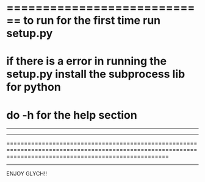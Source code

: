 ============================
to run for the first time run setup.py
==========================================
if there is a error in running the setup.py install the subprocess lib for python
==================================================================================
do -h for the help section
==========================

-----------------------------------------------------------------------------------------------------------------------------------------------------
*****************************************************************************************************************************************************
==========================================================================================================================================================
________________________________________________________________________________________________________________________________________________________
ENJOY GLYCH!!

